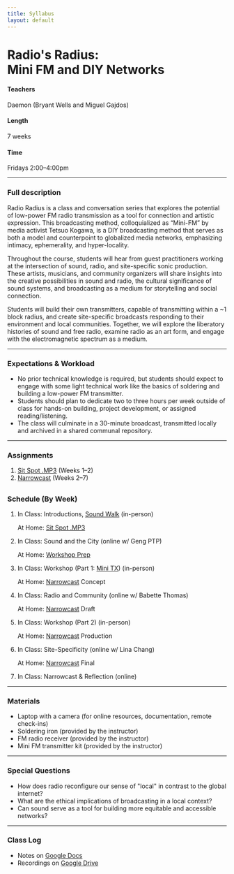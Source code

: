 ```yaml
---
title: Syllabus
layout: default
---
```


# Radio's Radius: <br>Mini FM and DIY Networks

#### Teachers
Daemon (Bryant Wells and Miguel Gajdos)

#### Length
7 weeks

#### Time
Fridays 2:00–4:00pm

---

### Full description

Radio Radius is a class and conversation series that explores the potential of low-power FM radio transmission as a tool for connection and artistic expression. This broadcasting method, colloquialized as “Mini-FM” by media activist Tetsuo Kogawa, is a DIY broadcasting method that serves as both a model and counterpoint to globalized media networks, emphasizing intimacy, ephemerality, and hyper-locality.

Throughout the course, students will hear from guest practitioners working at the intersection of sound, radio, and site-specific sonic production. These artists, musicians, and community organizers will share insights into the creative possibilities in sound and radio, the cultural significance of sound systems, and broadcasting as a medium for storytelling and social connection.

Students will build their own transmitters, capable of transmitting within a ~1 block radius, and create site-specific broadcasts responding to their environment and local communities. Together, we will explore the liberatory histories of sound and free radio, examine radio as an art form, and engage with the electromagnetic spectrum as a medium.

---

### Expectations & Workload

- No prior technical knowledge is required, but students should expect to engage with some light technical work like the basics of soldering and building a low-power FM transmitter.
- Students should plan to dedicate two to three hours per week outside of class for hands-on building, project development, or assigned reading/listening.
- The class will culminate in a 30-minute broadcast, transmitted locally and archived in a shared communal repository.

---

### Assignments

1. [Sit Spot .MP3](https://rr25.daemon.earth/sit-spot.html) (Weeks 1–2)
2. [Narrowcast](https://rr25.daemon.earth/narrowcast.html) (Weeks 2–7)

<page-break></page-break>
---

### Schedule (By Week)

1. In Class: Introductions, [Sound Walk](https://rr25.daemon.earth/sound-walk.html) (in-person)
    
    At Home: [Sit Spot .MP3](https://rr25.daemon.earth/sit-spot.html)

2.  In Class: Sound and the City (online w/ Geng PTP)
    
    At Home: [Workshop Prep](https://rr25.daemon.earth/workshop-prep-1.html)

3. In Class: Workshop (Part 1: [Mini TX](https://rr25.daemon.earth/mini-tx-1.html)) (in-person)

    At Home: [Narrowcast](https://rr25.daemon.earth/narrowcast.html) Concept

4. In Class: Radio and Community (online w/ Babette Thomas)
    
    At Home: [Narrowcast](https://rr25.daemon.earth/narrowcast.html) Draft

5. In Class: Workshop (Part 2) (in-person)
    
    At Home: [Narrowcast](https://rr25.daemon.earth/narrowcast.html) Production

6. In Class: Site-Specificity (online w/ Lina Chang)

    At Home: [Narrowcast](https://rr25.daemon.earth/narrowcast.html) Final

7. In Class: Narrowcast & Reflection (online)

---

### Materials

- Laptop with a camera (for online resources, documentation, remote check-ins)
- Soldering iron (provided by the instructor)
- FM radio receiver (provided by the instructor)
- Mini FM transmitter kit (provided by the instructor)

---

### Special Questions

- How does radio reconfigure our sense of "local" in contrast to the global internet?
- What are the ethical implications of broadcasting in a local context?
- Can sound serve as a tool for building more equitable and accessible networks?

---

### Class Log

- Notes on [Google Docs](https://docs.google.com/document/d/17k0dTcyNA0Rn9K9W7k8uSoxUg8jlKddo6O_9NvBA_y4/edit?usp=sharing)
- Recordings on [Google Drive](https://drive.google.com/drive/u/2/folders/1I_f76vxSGsTKSPTfw1mKbw8fx5WOwryV)
